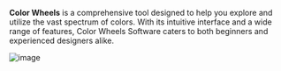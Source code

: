 **Color Wheels** is a comprehensive tool designed to help you explore and utilize the vast spectrum of colors. With its intuitive interface and a wide range of features, Color Wheels Software caters to both beginners and experienced designers alike.

![image](https://github.com/afkarxyz/Color-Wheels/assets/173781715/9020475c-19c0-414e-82b0-46586a9d23aa)

